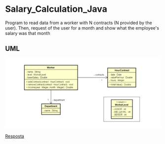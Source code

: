 # Salary_Calculation_Java
Program to read data from a worker with N contracts (N provided by the user). Then, request of the user for a month and show what the employee's salary was that month


## UML

<img src="img/2.png">



[Resposta](https://github.com/ThiagSampaio/Java/blob/main/10-Comportamento%20mem%C3%B3ria%2Carrays%2Clistas/array/Exemplo_1/src/application/Program.java)